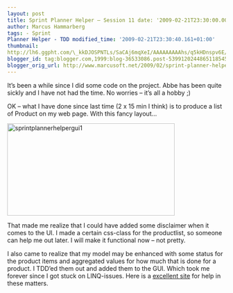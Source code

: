 ```yaml
---
layout: post
title: Sprint Planner Helper – Session 11 date: '2009-02-21T23:30:00.001+01:00'
author: Marcus Hammarberg
tags: - Sprint
Planner Helper - TDD modified_time: '2009-02-21T23:30:40.161+01:00'
thumbnail:
http://lh6.ggpht.com/\_kkDJOSPNTLs/SaCAj6mqXeI/AAAAAAAAAhs/q5kHDnspv6E/s72-c/sprintplannerhelpergui1_thumb%5B1%5D.jpg?imgmax=800
blogger_id: tag:blogger.com,1999:blog-36533086.post-5399120244865118545
blogger_orig_url: http://www.marcusoft.net/2009/02/sprint-planner-helper-session-11.html
---
```



It’s been a while since I did some code on the project. Abbe has been
quite sickly and I have not had the time. No worries – it’s all a hobby
;)

OK – what I have done since last time (2 x 15 min I think) is to produce
a list of Product on my web page. With this fancy layout…

[<img
src="http://lh6.ggpht.com/_kkDJOSPNTLs/SaCAj6mqXeI/AAAAAAAAAhs/q5kHDnspv6E/sprintplannerhelpergui1_thumb%5B1%5D.jpg?imgmax=800"
title="sprintplannerhelpergui1"
style="border-right: 0px; border-top: 0px; display: inline; border-left: 0px; border-bottom: 0px"
data-border="0" width="386" height="212"
alt="sprintplannerhelpergui1" />](http://lh3.ggpht.com/_kkDJOSPNTLs/SaCAjQSVUTI/AAAAAAAAAho/OLO2yJ2vMTw/s1600-h/sprintplannerhelpergui1%5B3%5D.jpg)

That made me realize that I could have added some disclaimer when it
comes to the UI. I made a certain css-class for the productlist, so
someone can help me out later. I will make it functional now – not
pretty.

I also came to realize that my model may be enhanced with some status
for the product items and aggregated values for how much that is done
for a product. I TDD’ed them out and added them to the GUI. Which took
me forever since I got stuck on LINQ-issues. Here is a [excellent
site](http://msdn.microsoft.com/en-us/vcsharp/aa336746.aspx) for help in
these matters.
